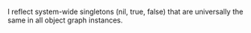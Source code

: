 I reflect system-wide singletons (nil, true, false) that are universally the same in all object graph instances.